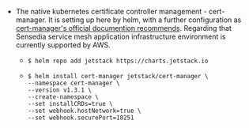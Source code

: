 * The native kubernetes certificate controller management - cert-manager. It is setting up here by helm, with a further configuration as [cert-manager's official documention recommends](https://cert-manager.io/docs/installation/compatibility/#aws-eks). Regarding that Sensedia service mesh application infrastructure environment is currently supported by AWS.
   * `$ helm repo add jetstack https://charts.jetstack.io` 
   
   -  ```
      $ helm install cert-manager jetstack/cert-manager \
      --namespace cert-manager \
      --version v1.3.1 \
      --create-namespace \
      --set installCRDs=true \
      --set webhook.hostNetwork=true \
      --set webhook.securePort=10251

